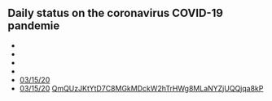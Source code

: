 ## Daily status on the coronavirus COVID-19 pandemie

- [03/14/20]: [QmbAgqTQ2JYzftULxQ18TYsZVbtaK6jUScheSNpujBmz3h](https://cloudflare-ipfs.comipfs/QmbAgqTQ2JYzftULxQ18TYsZVbtaK6jUScheSNpujBmz3h)
- [03/14/20]: [QmapJ2VdN8ogzoRDxFzaqWh6Rz67GSbzk88ESnx7XZenur](https://cloudflare-ipfs.comipfs/QmapJ2VdN8ogzoRDxFzaqWh6Rz67GSbzk88ESnx7XZenur)
- [03/15/20]: [QmdKU4VoUgMvZmXQ9eMzMnQqVwSWCNZdEevqz3nk2g6BvT](https://cloudflare-ipfs.comipfs/QmdKU4VoUgMvZmXQ9eMzMnQqVwSWCNZdEevqz3nk2g6BvT)
- [03/15/20]: [QmcUD9yS6cChyMEWyN3CvxWCYEGWgpX5EnjhBfxtUp1gCc](https://cloudflare-ipfs.comipfs/QmcUD9yS6cChyMEWyN3CvxWCYEGWgpX5EnjhBfxtUp1gCc)
- [03/15/20](https://cloudflare-ipfs.comipfs/QmQUzJKtYtD7C8MGkMDckW2hTrHWg8MLaNYZjUQQjqa8kP)
- [03/15/20] [QmQUzJKtYtD7C8MGkMDckW2hTrHWg8MLaNYZjUQQjqa8kP](https://cloudflare-ipfs.comipfs/QmQUzJKtYtD7C8MGkMDckW2hTrHWg8MLaNYZjUQQjqa8kP)
